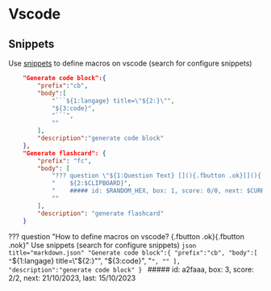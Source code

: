 # Vscode

## Snippets

Use [snippets](https://code.visualstudio.com/docs/editor/userdefinedsnippets) to define macros on vscode (search for configure snippets)

```json title="markdown.json"
	"Generate code block":{
		"prefix":"cb",
		"body":[
			"```${1:langage} title=\"${2:}\"",
			"${3:code}",
			"```",
			""
		],
		"description":"generate code block"
	},
	"Generate flashcard": {
		"prefix": "fc",
		"body": [
			"??? question \"${1:Question Text} [](){.fbutton .ok}[](){.fbutton .nok}\"",
			"    ${2:$CLIPBOARD}",
			"    ##### id: $RANDOM_HEX, box: 1, score: 0/0, next: $CURRENT_DATE/$CURRENT_MONTH/$CURRENT_YEAR, last: $CURRENT_DATE/$CURRENT_MONTH/$CURRENT_YEAR",
			""
		],
		"description": "generate flashcard"
	}
```

??? question "How to define macros on vscode? [](){.fbutton .ok}[](){.fbutton .nok}"
    Use snippets (search for configure snippets)
    ```json title="markdown.json"
	"Generate code block":{
		"prefix":"cb",
		"body":[
			"```${1:langage} title=\"${2:}\"",
			"${3:code}",
			"```",
			""
		],
		"description":"generate code block"
	}
    ```
    ##### id: a2faaa, box: 3, score: 2/2, next: 21/10/2023, last: 15/10/2023
